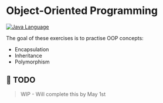 # Object-Oriented Programming

[![Java Language](https://img.shields.io/badge/platform-OpenJDK-3A75B0.svg?style=for-the-badge)][1]

The goal of these exercises is to practise OOP concepts:
- Encapsulation
- Inheritance
- Polymorphism

## :pushpin: TODO

> WIP - Will complete this by May 1st

[1]: https://docs.oracle.com/javase/8/docs/api/index.html
